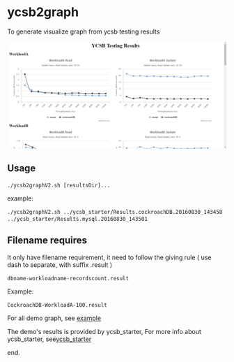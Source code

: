 # ycsb2graph

To generate visualize graph from ycsb testing results

![demo](example/demo.png)

## Usage

	./ycsb2graphV2.sh [resultsDir]...
	
example:

	./ycsb2graphV2.sh ../ycsb_starter/Results.cockroachDB.20160830_143458 ../ycsb_starter/Results.mysql.20160830_143501

	
## Filename requires

It only have filename requirement, it need to follow the giving rule ( use dash to separate, with suffix .result )

	dbname-workloadname-recordscount.result

Example:

	CockroachDB-WorkloadA-100.result

For all demo graph, see  [example](example)

The demo's results is provided by ycsb_starter, For more info about ycsb_starter, see[ycsb_starter](https://github.com/chinglinwen/ycsb_starter)

end.